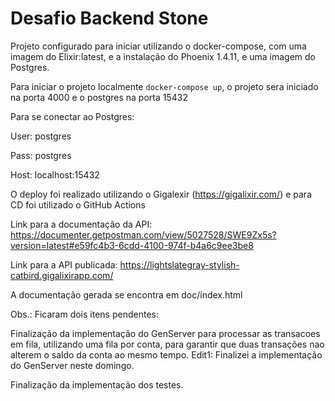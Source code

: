# Desafio Backend Stone


Projeto configurado para iniciar utilizando o docker-compose, com uma imagem do Elixir:latest, e a instalação do Phoenix 1.4.11, e uma imagem do Postgres.

Para iniciar o projeto localmente `docker-compose up`, o projeto sera iniciado na porta 4000 e o postgres na porta 15432

Para se conectar ao Postgres:

User: postgres

Pass: postgres

Host: localhost:15432

O deploy foi realizado utilizando o Gigalexir (https://gigalixir.com/) e para CD foi utilizado o GitHub Actions

Link para a documentação da API: https://documenter.getpostman.com/view/5027528/SWE9Zx5s?version=latest#e59fc4b3-6cdd-4100-974f-b4a6c9ee3be8

Link para a API publicada: https://lightslategray-stylish-catbird.gigalixirapp.com/

A documentação gerada se encontra em doc/index.html

Obs.:
Ficaram dois itens pendentes:

Finalização da implementação do GenServer para processar as transacoes em fila, utilizando uma fila por conta, para garantir 
que duas transações nao alterem o saldo da conta ao mesmo tempo.
Edit1: Finalizei a implementação do GenServer neste domingo.

Finalização da implementação dos testes.

